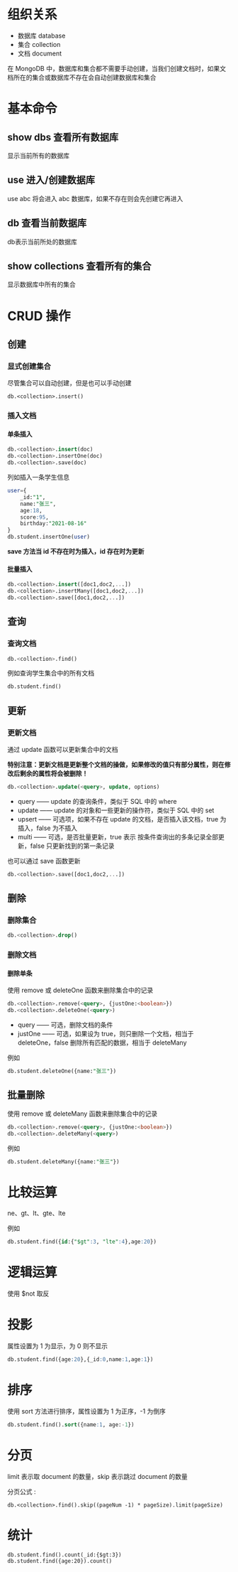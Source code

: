 # 组织关系

+   数据库 database
+   集合 collection
+   文档 document

在 MongoDB 中，数据库和集合都不需要手动创建，当我们创建文档时，如果文档所在的集合或数据库不存在会自动创建数据库和集合



# 基本命令

## show dbs	查看所有数据库

显示当前所有的数据库

## use 进入/创建数据库

use abc 将会进入 abc 数据库，如果不存在则会先创建它再进入

## db	查看当前数据库

db表示当前所处的数据库

## show collections	查看所有的集合

显示数据库中所有的集合







# CRUD 操作

## 创建

### 显式创建集合

尽管集合可以自动创建，但是也可以手动创建

```
db.<collection>.insert()
```

### 插入文档

#### 单条插入

```sql
db.<collection>.insert(doc)
db.<collection>.insertOne(doc)
db.<collection>.save(doc)
```

列如插入一条学生信息

```sql
user={
    _id:"1",
    name:"张三",
    age:18,
    score:95,
    birthday:"2021-08-16"
}
db.student.insertOne(user)
```

**save 方法当 id 不存在时为插入，id 存在时为更新**

#### 批量插入

```sql
db.<collection>.insert([doc1,doc2,...])
db.<collection>.insertMany([doc1,doc2,...])
db.<collection>.save([doc1,doc2,...])
```





## 查询

### 查询文档

```sql
db.<collection>.find()
```

例如查询学生集合中的所有文档

```sql
db.student.find()
```



## 更新

### 更新文档

通过 update 函数可以更新集合中的文档

**特别注意：更新文档是更新整个文档的操做，如果修改的值只有部分属性，则在修改后剩余的属性将会被删除！**

```sql
db.<collection>.update(<query>, update, options)
```

+   query —— update 的查询条件，类似于 SQL 中的 where
+   update —— update 的对象和一些更新的操作符，类似于 SQL 中的 set
+   upsert —— 可选项，如果不存在 update 的文档，是否插入该文档，true 为插入，false 为不插入
+   multi —— 可选，是否批量更新，true 表示 按条件查询出的多条记录全部更新，false 只更新找到的第一条记录



也可以通过 save 函数更新

```sql
db.<collection>.save([doc1,doc2,...])
```



## 删除

### 删除集合

```sql
db.<collection>.drop()
```



### 删除文档

#### 删除单条

使用 remove 或 deleteOne 函数来删除集合中的记录

```sql
db.<collection>.remove(<query>, {justOne:<boolean>})
db.<collection>.deleteOne(<query>)
```

+   query —— 可选，删除文档的条件
+   justOne —— 可选，如果设为 true，则只删除一个文档，相当于 deleteOne，false 删除所有匹配的数据，相当于 deleteMany

例如

```sql
db.student.deleteOne({name:"张三"})
```



## 批量删除

使用 remove 或 deleteMany 函数来删除集合中的记录

```sql
db.<collection>.remove(<query>, {justOne:<boolean>})
db.<collection>.deleteMany(<query>)
```

例如

```sql
db.student.deleteMany({name:"张三"})
```



# 比较运算

ne、gt、lt、gte、lte

例如

```sql
db.student.find({id:{"$gt":3, "lte":4},age:20})
```



# 逻辑运算

使用 $not 取反



# 投影

属性设置为 1 为显示，为 0 则不显示

```sql
db.student.find({age:20},{_id:0,name:1,age:1})
```



# 排序

使用 sort 方法进行排序，属性设置为 1 为正序，-1 为倒序

```sql
db.student.find().sort({name:1, age:-1})
```



# 分页

limit 表示取 document 的数量，skip 表示跳过 document 的数量

分页公式 : 

```
db.<collection>.find().skip((pageNum -1) * pageSize).limit(pageSize)
```



# 统计

```
db.student.find().count(_id:{$gt:3})
db.student.find({age:20}).count()
```

